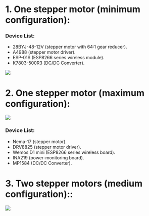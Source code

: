 # 1. One stepper motor (minimum configuration):
### Device List:
 - 28BYJ-48-12V (stepper motor with 64:1 gear reducer).
 - A4988 (stepper motor driver).
 - ESP-01S (ESP8266 series wireless module).
 - K7803-500R3 (DC/DC Converter).

![](https://raw.githubusercontent.com/TrDA-hab/Projects/master/Stepper%20motor/4102.jpg)

# 2. One stepper motor (maximum configuration):
![](https://raw.githubusercontent.com/TrDA-hab/Projects/master/Stepper%20motor/4112.jpg)
### Device List:
 - Nema-17 (stepper motor).
 - DRV8825 (stepper motor driver).
 - Wemos D1 mini (ESP8266 series wireless board).
 - INA219 (power-monitoring board).
 - MP1584 (DC/DC Converter).

# 3. Two stepper motors (medium configuration)::
![](https://raw.githubusercontent.com/TrDA-hab/Projects/master/Stepper%20motor/4122.jpg)
